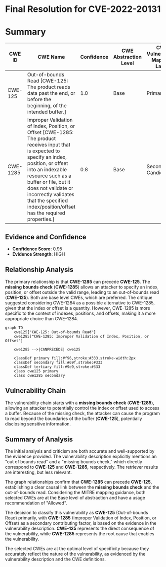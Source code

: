 # Final Resolution for CVE-2022-20131

# Summary
| CWE ID | CWE Name | Confidence | CWE Abstraction Level | CWE Vulnerability Mapping Label | CWE-Vulnerability Mapping Notes |
|---|---|---|---|---|---|
| CWE-125 | Out-of-bounds Read [CWE-125: The product reads data past the end, or before the beginning, of the intended buffer.] | 1.0 | Base | Primary | Allowed |
| CWE-1285 | Improper Validation of Index, Position, or Offset [CWE-1285: The product receives input that is expected to specify an index, position, or offset into an indexable resource such as a buffer or file, but it does not validate or incorrectly validates that the specified index/position/offset has the required properties.] | 0.8 | Base | Secondary Candidate | Allowed |

## Evidence and Confidence

*   **Confidence Score:** 0.95
*   **Evidence Strength:** HIGH

## Relationship Analysis
The primary relationship is that **CWE-1285** can precede **CWE-125**. The **missing bounds check** (**CWE-1285**) allows an attacker to specify an index, position, or offset outside the valid range, leading to an out-of-bounds read (**CWE-125**). Both are base level CWEs, which are preferred. The critique suggested considering CWE-1284 as a possible alternative to CWE-1285, given that the index or offset is a quantity. However, CWE-1285 is more specific to the context of indexes, positions, and offsets, making it a more appropriate choice than CWE-1284.
```mermaid
graph TD
    cwe125["CWE-125: Out-of-bounds Read"]
    cwe1285["CWE-1285: Improper Validation of Index, Position, or Offset"]

    cwe1285 -->|CANPRECEDE| cwe125

    classDef primary fill:#f96,stroke:#333,stroke-width:2px
    classDef secondary fill:#69f,stroke:#333
    classDef tertiary fill:#9e9,stroke:#333
    class cwe125 primary
    class cwe1285 secondary
```

## Vulnerability Chain
The vulnerability chain starts with a **missing bounds check** (**CWE-1285**), allowing an attacker to potentially control the index or offset used to access a buffer. Because of the missing check, the attacker can cause the program to read beyond the boundaries of the buffer (**CWE-125**), potentially disclosing sensitive information.

## Summary of Analysis
The initial analysis and criticism are both accurate and well-supported by the evidence provided. The vulnerability description explicitly mentions an "out of bounds read" and a "missing bounds check," which directly correspond to **CWE-125** and **CWE-1285**, respectively. The retriever results are interesting, but less relevant.

The graph relationships confirm that **CWE-1285** can precede **CWE-125**, establishing a clear causal link between the **missing bounds check** and the out-of-bounds read. Considering the MITRE mapping guidance, both selected CWEs are at the Base level of abstraction and have a usage recommendation of "Allowed".

The decision to classify this vulnerability as **CWE-125** (Out-of-bounds Read) primarily, with **CWE-1285** (Improper Validation of Index, Position, or Offset) as a secondary contributing factor, is based on the evidence in the vulnerability description. **CWE-125** represents the direct consequence of the vulnerability, while **CWE-1285** represents the root cause that enables the vulnerability.

The selected CWEs are at the optimal level of specificity because they accurately reflect the nature of the vulnerability, as evidenced by the vulnerability description and the CWE definitions.